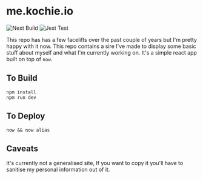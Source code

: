 # me.kochie.io
![Next Build](https://github.com/kochie/me.kochie.io/workflows/Next%20Build/badge.svg)
![Jest Test](https://github.com/kochie/me.kochie.io/workflows/Jest%20Test/badge.svg)

This repo has has a few facelifts over the past couple of years but I'm pretty happy with it now. This repo contains a sire I've made to display some basic stuff about myself and what I'm currently working on. It's a simple react app built on top of `now`.


## To Build

```
npm install
npm run dev
```

## To Deploy

```
now && now alias
```

## Caveats
It's currently not a generalised site, If you want to copy it you'll have to sanitise my personal information out of it.

